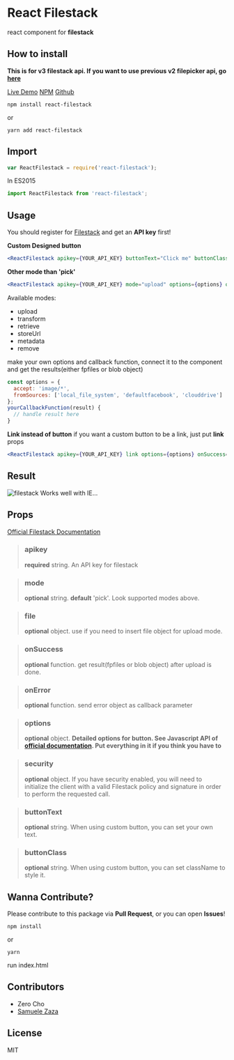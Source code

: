 # React Filestack
react component for **filestack**

## How to install

**This is for v3 filestack api. If you want to use previous v2 filepicker api, go [here](https://npmjs.com/package/react-filepicker)**

[Live Demo](https://www.zerocho.com/portfolio/ReactFilestack)
[NPM](https://npmjs.com/package/react-filestack)
[Github](https://github.com/filestack/react-filestack)
```shell
npm install react-filestack
```
or
```shell
yarn add react-filestack
```
## Import
```javascript
var ReactFilestack = require('react-filestack');
```
In ES2015
```javascript
import ReactFilestack from 'react-filestack';
```
## Usage
You should register for [Filestack](https://www.filestack.com) and get an **API key** first!

**Custom Designed button**
```jsx
<ReactFilestack apikey={YOUR_API_KEY} buttonText="Click me" buttonClass="classname" options={options} onSuccess={this.yourCallbackFunction} />
```

**Other mode than 'pick'**
```jsx
<ReactFilestack apikey={YOUR_API_KEY} mode="upload" options={options} onSuccess={this.yourCallbackFunction} />
```
Available modes:
* upload
* transform
* retrieve
* storeUrl
* metadata
* remove

make your own options and callback function, connect it to the component and get the results(either fpfiles or blob object)
```javascript
const options = {
  accept: 'image/*',
  fromSources: ['local_file_system', 'defaultfacebook', 'clouddrive']
};
yourCallbackFunction(result) {
  // handle result here
}
```

**Link instead of button**
if you want a custom button to be a link, just put **link** props
```jsx
<ReactFilestack apikey={YOUR_API_KEY} link options={options} onSuccess={this.yourCallbackFunction} />
```

## Result
![filestack](https://cloud.githubusercontent.com/assets/10962668/23750309/ac3e1080-050f-11e7-922d-ee9deb8251a3.png)
Works well with IE...

## Props
[Official Filestack Documentation](https://filestack.com/docs)

> ### apikey
> **required** string. An API key for filestack

> ### mode
> **optional** string. **default** 'pick'. Look supported modes above.

> ### file
> **optional** object. use if you need to insert file object for upload mode.

> ### onSuccess
> **optional** function. get result(fpfiles or blob object) after upload is done.

> ### onError
> **optional** function. send error object as callback parameter

> ### options
> **optional** object. **Detailed options for button. See Javascript API of [official documentation](https://filestack.com/docs). Put everything in it if you think you have to**

> ### security
> **optional** object. If you have security enabled, you will need to initialize
the client with a valid Filestack policy and signature in order to perform the requested call.

> ### buttonText
> **optional** string. When using custom button, you can set your own text.

> ### buttonClass
> **optional** string. When using custom button, you can set className to style it.

## Wanna Contribute?
Please contribute to this package via **Pull Request**, or you can open **Issues**!
```shell
npm install
```
or
```shell
yarn
```
run index.html

## Contributors
- Zero Cho
- [Samuele Zaza](https://github.com/samuxyz)

## License
MIT
